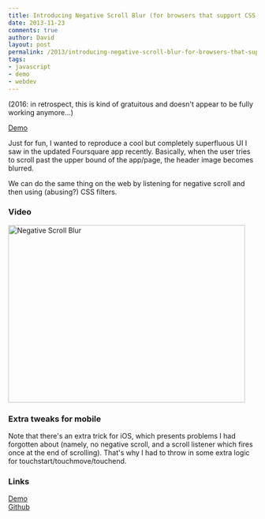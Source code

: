 ```yaml
---
title: Introducing Negative Scroll Blur (for browsers that support CSS filters)
date: 2013-11-23
comments: true
author: David
layout: post
permalink: /2013/introducing-negative-scroll-blur-for-browsers-that-support-css-filters
tags:
- javascript
- demo
- webdev
---
```


(2016: in retrospect, this is kind of gratuitous and doesn't appear to be fully working anymore...)

[Demo][1]

Just for fun, I wanted to reproduce a cool but completely superfluous UI I saw in the updated Foursquare app recently. Basically, when the user tries to scroll past the upper bound of the app/page, the header image becomes blurred.

We can do the same thing on the web by listening for negative scroll and then using (abusing?) CSS filters.

### Video

<a href="http://www.youtube.com/watch?feature=player_embedded&v=wfuVM1P_qgg
" target="_blank"><img src="http://img.youtube.com/vi/wfuVM1P_qgg/0.jpg" 
alt="Negative Scroll Blur" width="480" height="360" /></a>

### Extra tweaks for mobile

Note that there's an extra trick for iOS, which presents problems I had forgotten about (namely, no negative scroll, and a scroll listener which fires once at the end of scrolling). That's why I had to throw in some extra logic for touchstart/touchmove/touchend.

### Links

[Demo][1]  
[Github][2]

 [1]: https://www.davidbcalhoun.com/a/_old%20mobile%20tests/negative-scroll-blur.html
 [2]: https://github.com/davidcalhoun/negative-scroll-blur